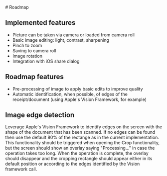# Roadmap

## Implemented features

- Picture can be taken via camera or loaded from camera roll
- Basic image editing: light, contrast, sharpening
- Pinch to zoom
- Saving to camera roll
- Image rotation
- Integration with iOS share dialog

## Roadmap features

- Pre-processing of image to apply basic edits to improve quality
- Automatic identification, when possible, of edges of the receipt/document (using Apple's Vision Framework, for example)

## Image edge detection

Leverage Apple's Vision Framework to identify edges on the screen with the shape of the document that has been scanned. If no edges can be found then use the default 80% of the rectange as in the current implementation. This functionality should be triggered when opening the Crop functionality, but the screen should show an overlay saying "Processing..." in case the operation takes too long. When the operation is complete, the overlay should disappear and the cropping rectangle should appear either in its default position or according to the edges identified by the Vision framework call.